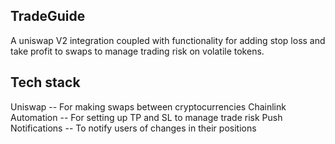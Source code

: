
## TradeGuide 

A uniswap V2 integration coupled with functionality for adding stop loss and take profit to swaps to manage trading risk on volatile tokens.

## Tech stack
Uniswap -- For making swaps between cryptocurrencies
Chainlink Automation -- For setting up TP and SL to manage trade risk 
Push Notifications -- To notify users of changes in their positions 
